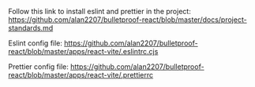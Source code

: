 Follow this link to install eslint and prettier in the project:
https://github.com/alan2207/bulletproof-react/blob/master/docs/project-standards.md

Eslint config file:
https://github.com/alan2207/bulletproof-react/blob/master/apps/react-vite/.eslintrc.cjs

Prettier config file:
https://github.com/alan2207/bulletproof-react/blob/master/apps/react-vite/.prettierrc
